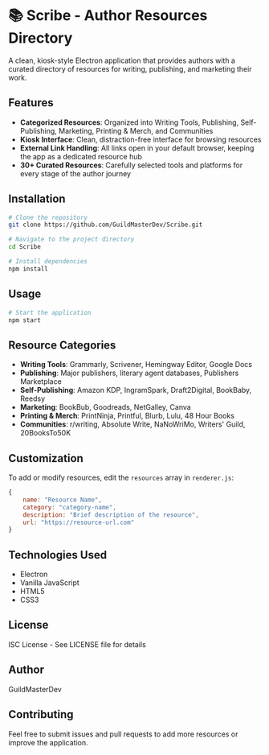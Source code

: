 # 📚 Scribe - Author Resources Directory

A clean, kiosk-style Electron application that provides authors with a curated directory of resources for writing, publishing, and marketing their work.

## Features

- **Categorized Resources**: Organized into Writing Tools, Publishing, Self-Publishing, Marketing, Printing & Merch, and Communities
- **Kiosk Interface**: Clean, distraction-free interface for browsing resources
- **External Link Handling**: All links open in your default browser, keeping the app as a dedicated resource hub
- **30+ Curated Resources**: Carefully selected tools and platforms for every stage of the author journey

## Installation

```bash
# Clone the repository
git clone https://github.com/GuildMasterDev/Scribe.git

# Navigate to the project directory
cd Scribe

# Install dependencies
npm install
```

## Usage

```bash
# Start the application
npm start
```

## Resource Categories

- **Writing Tools**: Grammarly, Scrivener, Hemingway Editor, Google Docs
- **Publishing**: Major publishers, literary agent databases, Publishers Marketplace
- **Self-Publishing**: Amazon KDP, IngramSpark, Draft2Digital, BookBaby, Reedsy
- **Marketing**: BookBub, Goodreads, NetGalley, Canva
- **Printing & Merch**: PrintNinja, Printful, Blurb, Lulu, 48 Hour Books
- **Communities**: r/writing, Absolute Write, NaNoWriMo, Writers' Guild, 20BooksTo50K

## Customization

To add or modify resources, edit the `resources` array in `renderer.js`:

```javascript
{
    name: "Resource Name",
    category: "category-name",
    description: "Brief description of the resource",
    url: "https://resource-url.com"
}
```

## Technologies Used

- Electron
- Vanilla JavaScript
- HTML5
- CSS3

## License

ISC License - See LICENSE file for details

## Author

GuildMasterDev

## Contributing

Feel free to submit issues and pull requests to add more resources or improve the application.
